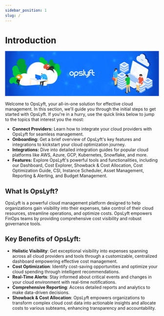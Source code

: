 ```yaml
---
sidebar_position: 1
slug: /
---
```


# Introduction

![OpsLyft header](/img/introduction/header.png)

Welcome to OpsLyft, your all-in-one solution for effective cloud management. In this section, we'll guide you through the initial steps to get started with OpsLyft. If you're in a hurry, use the quick links below to jump to the topics that interest you the most:

- **Connect Providers:** Learn how to integrate your cloud providers with OpsLyft for seamless management. 
- **Onboarding:** Get a brief overview of OpsLyft's key features and integrations to kickstart your cloud optimization journey.
- **Integrations:** Dive into detailed integration guides for popular cloud platforms like AWS, Azure, GCP, Kubernetes, Snowflake, and more.
- **Features:** Explore OpsLyft's powerful tools and functionalities, including our Dashboard, Cost Explorer, Showback & Cost Allocation, Cost Optimization Guide, CSI, Instance Scheduler, Asset Management, Reporting & Alerting, and Budget Management.

## What Is OpsLyft?

OpsLyft is a powerful cloud management platform designed to help organizations gain visibility into their expenses, take control of their cloud resources, streamline operations, and optimize costs. OpsLyft empowers FinOps teams by providing comprehensive cost visibility and robust governance tools.

## Key Benefits of OpsLyft:

- **Holistic Visibility**: Get exceptional visibility into expenses spanning across all cloud providers and tools through a customizable, centralized dashboard empowering effective cost management.
- **Cost Optimization**: Identify cost-saving opportunities and optimize your cloud spending through intelligent recommendations.
- **Real-Time Alerts**: Stay informed about critical events and changes in your cloud environment with real-time notifications.
- **Comprehensive Reporting**: Access detailed reports and analytics to make data-driven decisions.
- **Showback & Cost Allocation**: OpsLyft empowers organizations to transform complex cloud cost data into actionable insights and allocate costs to various subteams, enhancing transparency and accountability.
